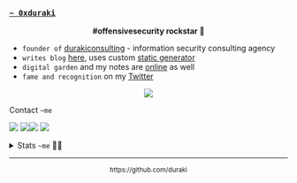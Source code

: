 ### [`~ 0xduraki`](https://twitter.com/0xduraki)

<b><p align="center">#offensivesecurity rockstar 🙈</p></b>

- `founder of` [durakiconsulting](https://durakiconsulting.com) - information security consulting agency
- `writes blog` [here](https://duraki.github.io), uses custom [static generator](https://github.com/duraki/duraki.github.io/#durakiblogdeviltux)
- `digital garden` and my notes are [online](https://notes.durakiconsulting.com) as well
- `fame and recognition` on my [Twitter](https://twitter.com/0xduraki)

<p align="center"><img src="https://github-profile-summary-cards.vercel.app/api/cards/profile-details?username=duraki&theme=github_dark"></p>

Contact `~me`

<a href="https://t.me/mepwnzu">![](https://img.shields.io/badge/Telegram-2CA5E0?style=for-the-badge&logo=telegram&logoColor=white)</a> <a href="https://twitter.com/0xduraki">![](https://img.shields.io/badge/Twitter-1DA1F2?style=for-the-badge&logo=twitter&logoColor=white)</a><a href="https://github.com/duraki">![](https://img.shields.io/badge/GitHub-100000?style=for-the-badge&logo=github&logoColor=white)</a> <a href="https://deviantart.com/iDn5">![](https://img.shields.io/badge/DeviantArt-05CC47?style=for-the-badge&logo=deviantart&logoColor=white)</a>


<details> 
<summary>Stats <code>~me</code> 🏄🏻</summary>
<p align="center"><img src="http://github-profile-summary-cards.vercel.app/api/cards/stats?username=duraki&theme=github_dark" /></p>
<p align="center"><img src="https://gpvc.arturio.dev/duraki" /></p>
</details>

<hr>

<p align="center"><sub>https://github.com/duraki</sub></p>
